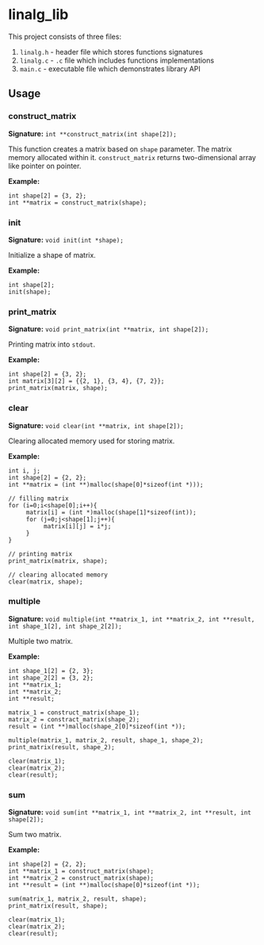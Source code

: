 # linalg_lib

This project consists of three files:

1. `linalg.h` - header file which stores functions signatures
2. `linalg.c` - `.c` file which includes functions implementations
3. `main.c` - executable file which demonstrates library API


## Usage

### construct_matrix

**Signature:** `int **construct_matrix(int shape[2]);`

This function creates a matrix based on `shape` parameter. The matrix memory allocated within it. `construct_matrix` returns two-dimensional array like pointer on pointer.

**Example:**

```
int shape[2] = {3, 2};
int **matrix = construct_matrix(shape);
```

### init

**Signature:** `void init(int *shape);`

Initialize a shape of matrix.

**Example:**

```
int shape[2];
init(shape);
```

### print_matrix

**Signature:** `void print_matrix(int **matrix, int shape[2]);`

Printing matrix into `stdout`.

**Example:**

```
int shape[2] = {3, 2};
int matrix[3][2] = {{2, 1}, {3, 4}, {7, 2}};
print_matrix(matrix, shape);
```

### clear

**Signature:** `void clear(int **matrix, int shape[2]);`

Clearing allocated memory used for storing matrix.

**Example:**

```
int i, j;
int shape[2] = {2, 2};
int **matrix = (int **)malloc(shape[0]*sizeof(int *)));

// filling matrix
for (i=0;i<shape[0];i++){
     matrix[i] = (int *)malloc(shape[1]*sizeof(int));
     for (j=0;j<shape[1];j++){
          matrix[i][j] = i*j;
     }
}

// printing matrix
print_matrix(matrix, shape);

// clearing allocated memory
clear(matrix, shape);
```

### multiple

**Signature:** `void multiple(int **matrix_1, int **matrix_2, int **result, int shape_1[2], int shape_2[2]);`

Multiple two matrix.

**Example:**

```
int shape_1[2] = {2, 3};
int shape_2[2] = {3, 2};
int **matrix_1;
int **matrix_2;
int **result;

matrix_1 = construct_matrix(shape_1);
matrix_2 = constract_matrix(shape_2);
result = (int **)malloc(shape_2[0]*sizeof(int *));

multiple(matrix_1, matrix_2, result, shape_1, shape_2);
print_matrix(result, shape_2);

clear(matrix_1);
clear(matrix_2);
clear(result);
```

### sum

**Signature:** `void sum(int **matrix_1, int **matrix_2, int **result, int shape[2]);`

Sum two matrix.

**Example:**

```
int shape[2] = {2, 2};
int **matrix_1 = construct_matrix(shape);
int **matrix_2 = construct_matrix(shape);
int **result = (int **)malloc(shape[0]*sizeof(int *));

sum(matrix_1, matrix_2, result, shape);
print_matrix(result, shape);

clear(matrix_1);
clear(matrix_2);
clear(result);
```

